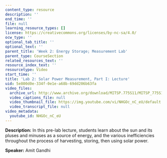 ```yaml
---
content_type: resource
description: ''
end_time: ''
file: null
learning_resource_types: []
license: https://creativecommons.org/licenses/by-nc-sa/4.0/
ocw_type: ''
optional_tab_title: ''
optional_text: ''
parent_title: 'Week 2: Energy Storage; Measurement Lab'
parent_type: CourseSection
related_resources_text: ''
resource_index_text: ''
resourcetype: Video
start_time: ''
title: 'Lab 2: Solar Power Measurement, Part I: Lecture'
uid: 5e800d0e-334f-0e1e-a68b-69dd206b63fa
video_files:
  archive_url: http://www.archive.org/download/MITSP.775S11/MITSP_775S11lab02-1_300k.mp4
  video_captions_file: null
  video_thumbnail_file: https://img.youtube.com/vi/NHGOc_nC_eU/default.jpg
  video_transcript_file: null
video_metadata:
  youtube_id: NHGOc_nC_eU
---
```


**Description:** In this pre-lab lecture, students learn about the sun and its pluses and minuses as a source of energy, and the various inefficiencies throughout the process of harvesting, storing, then using solar power.

**Speaker:** Amit Gandhi


